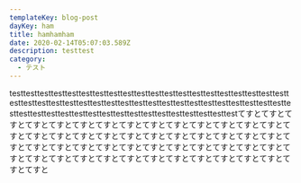```yaml
---
templateKey: blog-post
dayKey: ham
title: hamhamham
date: 2020-02-14T05:07:03.589Z
description: testtest
category:
  - テスト
---
```

testtesttesttesttesttesttesttesttesttesttesttesttesttesttesttesttesttesttesttesttesttesttesttesttesttesttesttesttesttesttesttesttesttesttesttesttesttesttesttesttesttesttesttesttesttesttesttesttesttesttesttesttesttesttesttesttestてすとてすとてすとてすとてすとてすとてすとてすとてすとてすとてすとてすとてすとてすとてすとてすとてすとてすとてすとてすとてすとてすとてすとてすとてすとてすとてすとてすとてすとてすとてすとてすとてすとてすとてすとてすとてすとてすとてすとてすとてすとてすとてすとてすとてすとてすとてすとてすとてすとてすとてすとてすと
